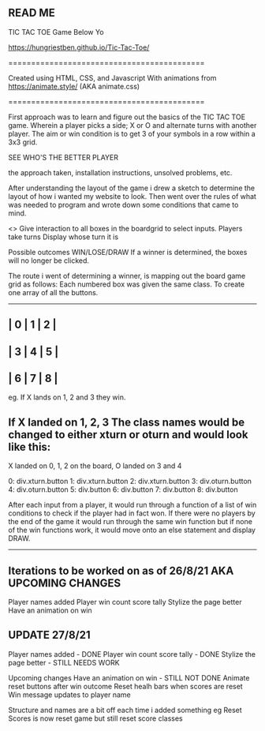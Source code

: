 READ ME
-------
TIC TAC TOE Game Below Yo

https://hungriestben.github.io/Tic-Tac-Toe/

===========================================

Created using HTML, CSS, and Javascript
With animations from https://animate.style/ (AKA animate.css)

===========================================

First approach was to learn and figure out the basics of the TIC TAC TOE game.
Wherein a player picks a side; X or O and alternate turns with another player. 
The aim or win condition is to get 3 of your symbols in a row within a 3x3 grid.

SEE WHO'S THE BETTER PLAYER

 the approach taken, installation instructions, unsolved problems, etc.

After understanding the layout of the game i drew a sketch to determine the layout of how i wanted my website to look.
Then went over the rules of what was needed to program and wrote down some conditions that came to mind.

<>
Give interaction to all boxes in the boardgrid to select inputs.
Players take turns
Display whose turn it is

Possible outcomes
WIN/LOSE/DRAW
If a winner is determined, the boxes will no longer be clicked.

The route i went of determining a winner, is mapping out the board game grid as follows:
Each numbered box was given the same class. To create one array of all the buttons.

-------------------
|  0  |  1  |  2  |
-------------------
|  3  |  4  |  5  |
-------------------
|  6  |  7  |  8  |
-------------------

eg. If X lands on 1, 2 and 3 they win.

If X landed on 1, 2, 3 
The class names would be changed to either xturn or oturn and would look like this:
-----
X landed on 0, 1, 2 on the board,
O landed on 3 and 4


0: div.xturn.button
1: div.xturn.button
2: div.xturn.button
3: div.oturn.button
4: div.oturn.button
5: div.button
6: div.button
7: div.button
8: div.button

After each input from a player, it would run through a function of a list of win conditions to check if the player had in fact won.
If there were no players by the end of the game it would run through the same win function but if none of the win functions work, it would move onto an else statement and display DRAW.

-----

Iterations to be worked on as of 26/8/21
AKA UPCOMING CHANGES 
-----
Player names added 
Player win count score tally
Stylize the page better
Have an animation on win


UPDATE 27/8/21
-----
Player names added - DONE
Player win count score tally - DONE
Stylize the page better - STILL NEEDS WORK


Upcoming changes
Have an animation on win - STILL NOT DONE
Animate reset buttons after win outcome
Reset healh bars when scores are reset
Win message updates to player name

Structure and names are a bit off each time i added something
eg Reset Scores is now reset game but still reset score classes